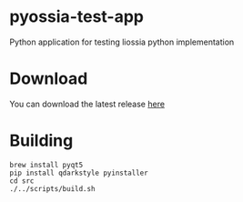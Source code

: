 # pyossia-test-app
Python application for testing liossia python implementation

# Download
You can download the latest release [here](https://github.com/PixelStereo/pyossia-test-app/releases/latest)

# Building
    brew install pyqt5
    pip install qdarkstyle pyinstaller
    cd src
    ./../scripts/build.sh
